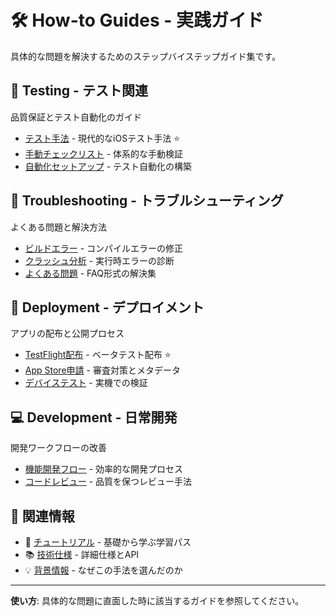 # 🛠️ How-to Guides - 実践ガイド

具体的な問題を解決するためのステップバイステップガイド集です。

## 🧪 Testing - テスト関連

品質保証とテスト自動化のガイド

- [テスト手法](./testing/methodologies.md) - 現代的なiOSテスト手法 ⭐️
- [手動チェックリスト](./testing/manual-checklist.md) - 体系的な手動検証
- [自動化セットアップ](./testing/automation-setup.md) - テスト自動化の構築

## 🚨 Troubleshooting - トラブルシューティング

よくある問題と解決方法

- [ビルドエラー](./troubleshooting/build-errors.md) - コンパイルエラーの修正
- [クラッシュ分析](./troubleshooting/crash-analysis.md) - 実行時エラーの診断
- [よくある問題](./troubleshooting/common-issues.md) - FAQ形式の解決集

## 🚀 Deployment - デプロイメント

アプリの配布と公開プロセス

- [TestFlight配布](./deployment/testflight.md) - ベータテスト配布 ⭐️
- [App Store申請](./deployment/app-store.md) - 審査対策とメタデータ
- [デバイステスト](./deployment/device-testing.md) - 実機での検証

## 💻 Development - 日常開発

開発ワークフローの改善

- [機能開発フロー](./development/feature-development.md) - 効率的な開発プロセス
- [コードレビュー](./development/code-review.md) - 品質を保つレビュー手法

## 🔗 関連情報

- 📖 [チュートリアル](../tutorials/index.md) - 基礎から学ぶ学習パス
- 📚 [技術仕様](../reference/index.md) - 詳細仕様とAPI
- 💡 [背景情報](../explanation/index.md) - なぜこの手法を選んだのか

---

**使い方**: 具体的な問題に直面した時に該当するガイドを参照してください。